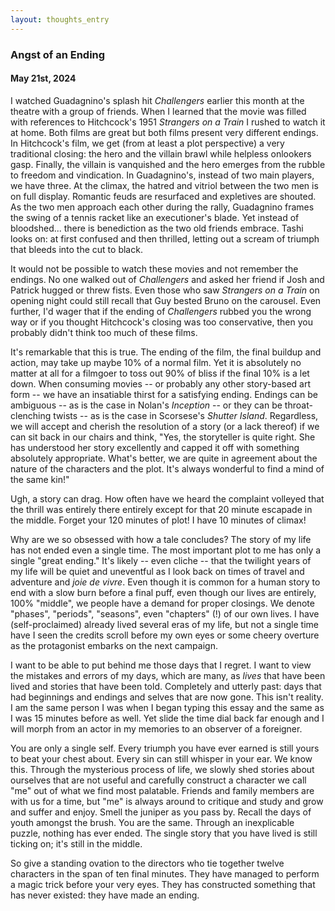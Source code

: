 ```yaml
---
layout: thoughts_entry
---
```


### Angst of an Ending

#### May 21st, 2024

I watched Guadagnino's splash hit *Challengers* earlier this month
at the theatre with a group of friends. When I learned that the movie was filled
with references to Hitchcock's 1951 *Strangers on a Train* I rushed to watch it at
home. Both films are great but both films present very different endings. In Hitchcock's
film, we get (from at least a plot perspective) a very traditional closing: the hero
and the villain brawl while helpless onlookers gasp. Finally, the villain is vanquished
and the hero emerges from the rubble to freedom and vindication. In Guadagnino's, instead 
of two main players, we have three. At the climax, the hatred and vitriol between the two 
men is on full display. Romantic feuds are resurfaced and expletives are shouted. As the 
two men approach each other during the rally, Guadagnino frames the swing of a tennis 
racket like an executioner's blade. Yet instead of bloodshed... there is benediction as the 
two old friends embrace. Tashi looks on: at first confused and then thrilled, 
letting out a scream of triumph that bleeds into the cut to black.

It would not be possible to watch these movies and not remember the endings.
No one walked out of *Challengers* and asked her friend if Josh and Patrick hugged
or threw fists. Even those who saw *Strangers on a Train* on opening night could still
recall that Guy bested Bruno on the carousel. Even further, I'd wager that if the
ending of *Challengers* rubbed you the wrong way or if you thought Hitchcock's closing
was too conservative, then you probably didn't think too much of these films.

It's remarkable that this is true. The ending of the film, the final buildup and action,
may take up maybe 10% of a normal film. Yet it is absolutely no matter at all for a filmgoer
to toss out 90% of bliss if the final 10% is a let down. When consuming movies -- or
probably any other story-based art form -- we have an insatiable thirst for a satisfying
ending. Endings can be ambiguous -- as is the case in Nolan's *Inception* -- or
they can be throat-clenching twists -- as is the case in Scorsese's *Shutter Island*.
Regardless, we will accept and cherish the resolution of a story (or a lack thereof) if we
can sit back in our chairs and think, "Yes, the storyteller is quite right. She has
understood her story excellently and capped it off with something absolutely appropriate.
What's better, we are quite in agreement about the nature of the characters and the
plot. It's always wonderful to find a mind of the same kin!"

Ugh, a story can drag. How often have we heard the complaint volleyed that the thrill was entirely 
there entirely except for that 20 minute escapade in the middle. Forget your 120 minutes of
plot! I have 10 minutes of climax!

Why are we so obsessed with how a tale concludes? The story of my life has not ended even a single time. 
The most important plot to me has only a single "great ending." It's likely -- even cliche
-- that the twilight years of my life will be quiet and uneventful as I look back on times of
travel and adventure and *joie de vivre*. Even though it is common for a human story to end
with a slow burn before a final puff, even though our lives are entirely, 100% "middle",
we people have a demand for proper closings. We denote "phases", "periods", "seasons", even
"chapters" (!) of our own lives. I have (self-proclaimed) already lived several eras
of my life, but not a single time have I seen the credits scroll before my own eyes or some
cheery overture as the protagonist embarks on the next campaign.

I want to be able to put behind me those days that I regret. I want to view the mistakes and errors
of my days, which are many, as *lives* that have been lived and stories that have been told. Completely
and utterly past: days that had beginnings and endings and selves that are now gone. This isn't reality. 
I am the same person I was when I began typing this essay and the same as I was 15 minutes
before as well. Yet slide the time dial back far enough and I will morph from an actor in my memories
to an observer of a foreigner.

You are only a single self. Every triumph you have ever earned is still yours to beat your chest about.
Every sin can still whisper in your ear. We know this. Through the mysterious
process of life, we slowly shed stories about ourselves that are not useful and carefully construct
a character we call "me" out of what we find most palatable. Friends
and family members are with us for a time, but "me" is always around to critique and study and grow
and suffer and enjoy. Smell the juniper as you pass by. Recall the days of youth amongst the brush. You
are the same. Through an inexplicable puzzle, nothing has ever ended. The single story that you have
lived is still ticking on; it's still in the middle.

So give a standing ovation to the directors who tie together twelve characters in the span of ten final minutes.
They have managed to perform a magic trick before your very eyes. They has constructed something that has
never existed: they have made an ending.
